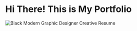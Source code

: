 # Hi There! This is My Portfolio
![Black Modern Graphic Designer Creative Resume](https://github.com/avik6401/Portfolio1.github.io/assets/91059867/d7051a66-5539-4ced-a7aa-6beb98bd0f0b)



